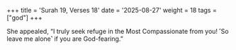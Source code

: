 +++
title = 'Surah 19, Verses 18'
date = '2025-08-27'
weight = 18
tags = ["god"]
+++

She appealed, “I truly seek refuge in the Most Compassionate from you! ˹So leave me alone˺ if you are God-fearing.”
